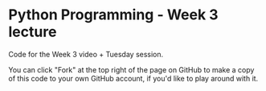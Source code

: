 # Python Programming - Week 3 lecture

Code for the Week 3 video + Tuesday session.

You can click "Fork" at the top right of the page on GitHub to make a copy of this code to your own GitHub account, if you'd like to play around with it.
